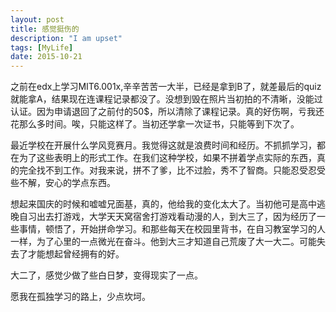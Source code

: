 ```yaml
---
layout: post
title: 感觉挺伤的
description: "I am upset"
tags: [MyLife]
date: 2015-10-21
---
```


之前在edx上学习MIT6.001x,辛辛苦苦一大半，已经是拿到B了，就差最后的quiz就能拿A，结果现在连课程记录都没了。没想到毁在照片当初拍的不清晰，没能过认证。因为申请退回了之前付的50$，所以清除了课程记录。真的好伤啊，亏我还花那么多时间。唉，只能这样了。当初还学拿一次证书，只能等到下次了。

最近学校在开展什么学风竞赛月。我觉得这就是浪费时间和经历。不抓抓学习，都在为了这些表明上的形式工作。在我们这种学校，如果不拼着学点实际的东西，真的完全找不到工作。对我来说，拼不了爹，比不过脸，秀不了智商。只能忍受忍受些不解，安心的学点东西。

想起来国庆的时候和嘘嘘兄面基，真的，他给我的变化太大了。当初他可是高中逃晚自习出去打游戏，大学天天窝宿舍打游戏看动漫的人，到大三了，因为经历了一些事情，顿悟了，开始拼命学习。和那些每天在校园里背书，在自习教室学习的人一样，为了心里的一点微光在奋斗。他到大三才知道自己荒废了大一大二。可能失去了才能想起曾经拥有的好。

大二了，感觉少做了些白日梦，变得现实了一点。

愿我在孤独学习的路上，少点坎坷。